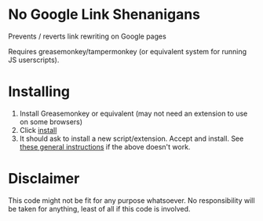 # No Google Link Shenanigans
Prevents / reverts link rewriting on Google pages

Requires greasemonkey/tampermonkey (or equivalent system for running JS userscripts).

# Installing
  1. Install Greasemonkey or equivalent (may not need an extension to use on some browsers)
  1. Click [install](https://github.com/phoglenix/no-google-link-shenanigans/raw/master/no-google-link-shenanigans.user.js)
  1. It should ask to install a new script/extension. Accept and install.
See [these general instructions](https://github.com/p2k/GLaDOS-Enhancer-Plus/wiki/Installing-Userscripts) if the above doesn't work.

# Disclaimer
This code might not be fit for any purpose whatsoever. No responsibility will be taken for anything, least of all if this code is involved.
